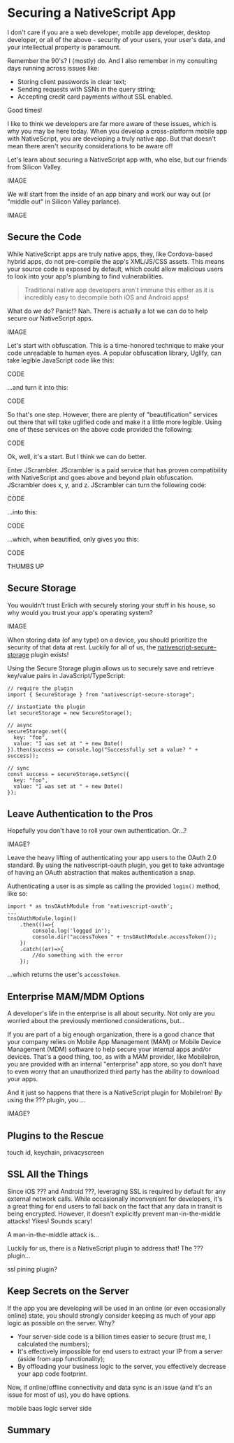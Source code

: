 # Securing a NativeScript App

I don't care if you are a web developer,  mobile app developer, desktop developer, or all of the above - security of your users, your user's data, and your intellectual property is paramount.

Remember the 90's? I (mostly) do. And I also remember in my consulting days running across issues like:

- Storing client passwords in clear text;
- Sending requests with SSNs in the query string;
- Accepting credit card payments without SSL enabled.

Good times!

I like to think we developers are far more aware of these issues, which is why you may be here today. When you develop a cross-platform mobile app with NativeScript, you are developing a truly native app. But that doesn't mean there aren't security considerations to be aware of!

Let's learn about securing a NativeScript app with, who else, but our friends from Silicon Valley.

IMAGE

We will start from the inside of an app binary and work our way out (or "middle out" in Silicon Valley parlance).

IMAGE

## Secure the Code

While NativeScript apps are truly native apps, they, like Cordova-based hybrid apps, do not pre-compile the app's XML/JS/CSS assets. This means your source code is exposed by default, which could allow malicious users to look into your app's plumbing to find vulnerabilities.

> Traditional native app developers aren't immune this either as it is incredibly easy to decompile both iOS and Android apps!

What do we do? Panic!? Nah. There is actually a lot we can do to help secure our NativeScript apps.

IMAGE

Let's start with obfuscation. This is a time-honored technique to make your code unreadable to human eyes. A popular obfuscation library, Uglify, can take legible JavaScript code like this:

CODE

...and turn it into this:

CODE

So that's one step. However, there are plenty of "beautification" services out there that will take uglified code and make it a little more legible. Using one of these services on the above code provided the following:

CODE

Ok, well, it's a start. But I think we can do better.

Enter JScrambler. JScrambler is a paid service that has proven compatibility with NativeScript and goes above and beyond plain obfuscation. JScrambler does x, y, and z. JScrambler can turn the following code:

CODE

...into this:

CODE

...which, when beautified, only gives you this:

CODE

THUMBS UP

## Secure Storage

You wouldn't trust Erlich with securely storing your stuff in his house, so why would you trust your app's operating system?

IMAGE

When storing data (of any type) on a device, you should prioritize the security of that data at rest. Luckily for all of us, the [nativescript-secure-storage](http://market.nativescript.org/plugins/nativescript-secure-storage) plugin exists!

Using the Secure Storage plugin allows us to securely save and retrieve key/value pairs in JavaScript/TypeScript:

	// require the plugin
	import { SecureStorage } from "nativescript-secure-storage";
	
	// instantiate the plugin
	let secureStorage = new SecureStorage();
	
	// async
	secureStorage.set({
	  key: "foo",
	  value: "I was set at " + new Date()
	}).then(success => console.log("Successfully set a value? " + success));
	
	// sync
	const success = secureStorage.setSync({
	  key: "foo",
	  value: "I was set at " + new Date()
	});

## Leave Authentication to the Pros

Hopefully you don't have to roll your own authentication. Or...?

IMAGE?

Leave the heavy lifting of authenticating your app users to the OAuth 2.0 standard. By using the nativescript-oauth plugin, you get to take advantage of having an OAuth abstraction that makes authentication a snap.

Authenticating a user is as simple as calling the provided `login()` method, like so:

	import * as tnsOAuthModule from 'nativescript-oauth';
	...
	tnsOAuthModule.login()
	    .then(()=>{
	        console.log('logged in');
	        console.dir("accessToken " + tnsOAuthModule.accessToken());
	    })
	    .catch((er)=>{
	        //do something with the error
	    });

...which returns the user's `accessToken`.

## Enterprise MAM/MDM Options

A developer's life in the enterprise is all about security. Not only are you worried about the previously mentioned considerations, but...

If you are part of a big enough organization, there is a good chance that your company relies on Mobile App Management (MAM) or Mobile Device Management (MDM) software to help secure your internal apps and/or devices. That's a good thing, too, as with a MAM provider, like MobileIron, you are provided with an internal "enterprise" app store, so you don't have to even worry that an unauthorized third party has the ability to download your apps.

And it just so happens that there is a NativeScript plugin for MobileIron! By using the ??? plugin, you ...

IMAGE?

## Plugins to the Rescue

touch id, keychain, privacyscreen




## SSL All the Things

Since iOS ??? and Android ???, leveraging SSL is required by default for any external network calls. While occasionally inconvenient for developers, it's a great thing for end users to fall back on the fact that any data in transit is being encrypted. However, it doesn't explicitly prevent man-in-the-middle attacks! Yikes! Sounds scary!

A man-in-the-middle attack is...

Luckily for us, there is a NativeScript plugin to address that! The ??? plugin...

ssl pining plugin?

## Keep Secrets on the Server

If the app you are developing will be used in an online (or even occasionally online) state, you should strongly consider keeping as much of your app logic as possible on the server. Why?

- Your server-side code is a billion times easier to secure (trust me, I calculated the numbers);
- It's effectively impossible for end users to extract your IP from a server (aside from app functionality);
- By offloading your business logic to the server, you effectively decrease your app code footprint.

Now, if online/offline connectivity and data sync is an issue (and it's an issue for most of us), you do have options.

mobile baas
logic server side

## Summary

